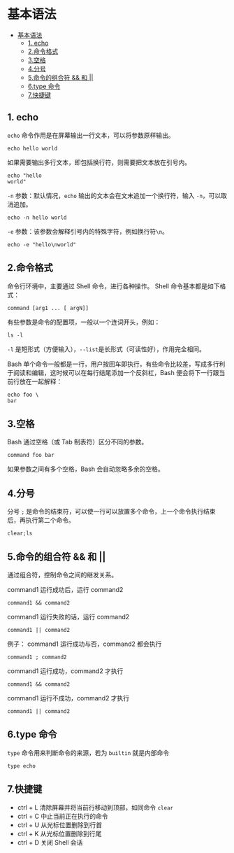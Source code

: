 # 基本语法

- [基本语法](#%e5%9f%ba%e6%9c%ac%e8%af%ad%e6%b3%95)
  - [1. echo](#1-echo)
  - [2.命令格式](#2%e5%91%bd%e4%bb%a4%e6%a0%bc%e5%bc%8f)
  - [3.空格](#3%e7%a9%ba%e6%a0%bc)
  - [4.分号](#4%e5%88%86%e5%8f%b7)
  - [5.命令的组合符 && 和 ||](#5%e5%91%bd%e4%bb%a4%e7%9a%84%e7%bb%84%e5%90%88%e7%ac%a6--%e5%92%8c)
  - [6.type 命令](#6type-%e5%91%bd%e4%bb%a4)
  - [7.快捷键](#7%e5%bf%ab%e6%8d%b7%e9%94%ae)

## 1. echo
`echo` 命令作用是在屏幕输出一行文本，可以将参数原样输出。
```
echo hello world
```
如果需要输出多行文本，即包括换行符，则需要把文本放在引号内。
```
echo "hello
world"
```
`-n` 参数：默认情况，`echo` 输出的文本会在文末追加一个换行符，输入 `-n`，可以取消追加。
```
echo -n hello world
```
`-e` 参数：该参数会解释引号内的特殊字符，例如换行符`\n`。
```
echo -e "hello\nworld"
```

## 2.命令格式
命令行环境中，主要通过 Shell 命令，进行各种操作。 Shell 命令基本都是如下格式：
```
command [arg1 ... [ argN]]
```
有些参数是命令的配置项，一般以一个连词开头，例如：
```
ls -l
```
`-l` 是短形式（方便输入），`--list`是长形式（可读性好），作用完全相同。

Bash 单个命令一般都是一行，用户按回车即执行，有些命令比较差，写成多行利于阅读和编辑，这时候可以在每行结尾添加一个反斜杠，Bash 便会将下一行跟当前行放在一起解释：
```
echo foo \
bar
```

## 3.空格
Bash 通过空格（或 Tab 制表符）区分不同的参数。
```
command foo bar
```
如果参数之间有多个空格，Bash 会自动忽略多余的空格。

## 4.分号

分号 `;` 是命令的结束符，可以使一行可以放置多个命令，上一个命令执行结束后，再执行第二个命令。
```
clear;ls
```

## 5.命令的组合符 && 和 ||

通过组合符，控制命令之间的继发关系。

command1 运行成功后，运行 command2
```
command1 && command2
```

command1 运行失败的话，运行 command2
```
command1 || command2
```

例子：
command1 运行成功与否，command2 都会执行
```
command1 ; command2
```

command1 运行成功，command2 才执行
```
command1 && command2
```

command1 运行不成功，command2 才执行
```
command1 || command2
```

## 6.type 命令
`type` 命令用来判断命令的来源，若为 `builtin` 就是内部命令
```
type echo
```

## 7.快捷键

- ctrl + L 清除屏幕并将当前行移动到顶部，如同命令 `clear`
- ctrl + C 中止当前正在执行的命令
- ctrl + U 从光标位置删除到行首
- ctrl + K 从光标位置删除到行尾
- ctrl + D 关闭 Shell 会话